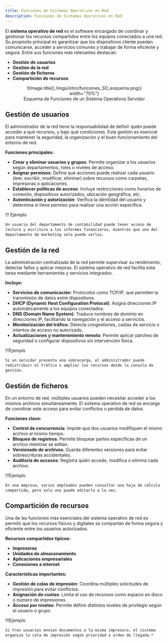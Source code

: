 ```yaml
---
title: Funciones de Sistemas Operativos en Red 
description: Funciones de Sistemas Operativos en Red
---
```


El **sistema operativo de red** es el software encargado de coordinar y gestionar los recursos compartidos entre los equipos conectados a una red. Su propósito principal es garantizar que los dispositivos cliente puedan comunicarse, acceder a servicios comunes y trabajar de forma eficiente y segura. Entre sus funciones más relevantes destacan:

- **Gestión de usuarios**
- **Gestión de la red**
- **Gestión de ficheros**
- **Compartición de recursos**

<figure markdown="span" align="center">
  ![Image title](./imgs/intro/funciones_SO_esquema.png){ width="70%"}
  <figcaption>Esquema de Funciones de un Sistema Operativos Servidor</figcaption>
</figure>

## Gestión de usuarios

El administrador de la red tiene la responsabilidad de definir quién puede acceder a qué recursos, y bajo qué condiciones. Esta gestión es esencial para mantener la seguridad, la organización y el buen funcionamiento del entorno de red.

**Funciones principales:**

- **Crear y eliminar usuarios y grupos**: Permite organizar a los usuarios según departamentos, roles o niveles de acceso.
- **Asignar permisos**: Define qué acciones puede realizar cada usuario (leer, escribir, modificar, eliminar) sobre recursos como carpetas, impresoras o aplicaciones.
- **Establecer políticas de acceso**: Incluye restricciones como horarios de conexión, dispositivos autorizados, ubicación geográfica, etc.
- **Autenticación y autorización**: Verifica la identidad del usuario y determina si tiene permiso para realizar una acción específica.

!!! Ejemplo
    
    Un usuario del departamento de contabilidad puede tener acceso de lectura y escritura a los informes financieros, mientras que uno del departamento de marketing solo puede verlos.


## Gestión de la red

La administración centralizada de la red permite supervisar su rendimiento, detectar fallos y aplicar mejoras. El sistema operativo de red facilita esta tarea mediante herramientas y servicios integrados.

**Incluye:**

- **Servicios de comunicación**: Protocolos como TCP/IP, que permiten la transmisión de datos entre dispositivos.
- **DHCP (Dynamic Host Configuration Protocol)**: Asigna direcciones IP automáticamente a los equipos conectados.
- **DNS (Domain Name System)**: Traduce nombres de dominio en direcciones IP, facilitando la navegación y el acceso a servicios.
- **Monitorización del tráfico**: Detecta congestiones, caídas de servicio o intentos de acceso no autorizado.
- **Actualizaciones y mantenimiento remoto**: Permite aplicar parches de seguridad o configurar dispositivos sin intervención física.

!!!Ejemplo

    Si un servidor presenta una sobrecarga, el administrador puede redistribuir el tráfico o ampliar los recursos desde la consola de gestión.

## Gestión de ficheros

En un entorno de red, múltiples usuarios pueden necesitar acceder a los mismos archivos simultáneamente. El sistema operativo de red se encarga de coordinar este acceso para evitar conflictos o pérdida de datos.

**Funciones clave:**

- **Control de concurrencia**: Impide que dos usuarios modifiquen el mismo archivo al mismo tiempo.
- **Bloqueo de registros**: Permite bloquear partes específicas de un archivo mientras se editan.
- **Versionado de archivos**: Guarda diferentes versiones para evitar sobrescrituras accidentales.
- **Auditoría de accesos**: Registra quién accede, modifica o elimina cada archivo.

!!!Ejemplo

    En una empresa, varios empleados pueden consultar una hoja de cálculo compartida, pero solo uno puede editarla a la vez.


## Compartición de recursos

Una de las funciones más esenciales del sistema operativo de red es permitir que los recursos físicos y digitales se compartan de forma segura y eficiente entre los usuarios autorizados.

**Recursos compartidos típicos:**

- **Impresoras**
- **Unidades de almacenamiento**
- **Aplicaciones empresariales**
- **Conexiones a internet**

**Características importantes:**

- **Gestión de colas de impresión**: Coordina múltiples solicitudes de impresión para evitar conflictos.
- **Asignación de cuotas**: Limita el uso de recursos como espacio en disco o número de impresiones.
- **Acceso por niveles**: Permite definir distintos niveles de privilegio según el usuario o grupo.

!!!Ejemplo
    
    Si tres usuarios envían documentos a la misma impresora, el sistema organiza la cola de impresión según prioridad o orden de llegada.*
